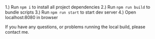 1.) Run `npm i` to install all project dependencies
2.) Run `npm run build` to bundle scripts
3.) Run `npm run start` to start dev server
4.) Open localhost:8080 in browser

If you have any questions, or problems running the local build, please contact me.
